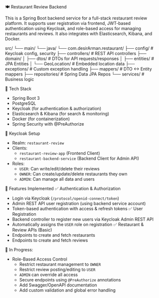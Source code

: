 🍽️ Restaurant Review Backend

This is a Spring Boot backend service for a full-stack restaurant review platform. It supports user registration via frontend, JWT-based authentication using Keycloak, and role-based access for managing restaurants and reviews. It also integrates with Elasticsearch, Kibana, and Docker.

src/
└── main/
    └── java/
        └── com.desirArman.restaurant/
            ├── config/             # Keycloak config, security
            ├── controllers/        # REST API controllers
            ├── domain/
            │   ├── dtos/           # DTOs for API requests/responses
            │   ├── entities/       # JPA Entities
            │   └── GeoLocation/    # Embedded location data
            ├── exceptions/         # Custom exception handling
            ├── mappers/            # DTO <-> Entity mappers
            ├── repositories/       # Spring Data JPA Repos
            └── services/           # Business logic



🚀 Tech Stack
  - Spring Boot 3
  - PostgreSQL
  - Keycloak (for authentication & authorization)
  - Elasticsearch & Kibana (for search & monitoring)
  - Docker (for containerization)
  - Spring Security with @PreAuthorize

🔐 Keycloak Setup
  - Realm: `restaurant-review`
  - Clients:
    - `restaurant-review-app` (Frontend Client)
    - `restaurant-backend-service` (Backend Client for Admin API)
  - Roles:
    - `USER`: Can write/edit/delete their reviews
    - `OWNER`: Can create/update/delete restaurants they own
    - `ADMIN`: Can manage all data and users
      
🚀 Features Implemented
 ✅ Authentication & Authorization
- Login via Keycloak (`/protocol/openid-connect/token`)
- Admin REST API user registration (using backend service account)
- Token-based authentication with access & refresh tokens
✅ User Registration
- Backend controller to register new users via Keycloak Admin REST API
- Automatically assigns the `USER` role on registration
 ✅ Restaurant & Review APIs (Basic)
- Endpoints to create and fetch restaurants
- Endpoints to create and fetch reviews

🔄 In Progress:
- Role-Based Access Control
  - Restrict restaurant management to `OWNER`
  - Restrict review posting/editing to `USER`
  - `ADMIN` can override all access
  - Secure endpoints using `@PreAuthorize` annotations
  - Add Swagger/OpenAPI documentation
  - Add custom validation and global error handling
 
    

